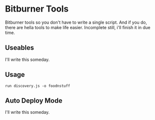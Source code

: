 ﻿# Bitburner Tools
 
 Bitburner tools so you don't have to write a single script. And if you do, there are hella tools to make life easier. 
 Incomplete still, i'll finish it in due time.
 
 ## Useables
 
 I'll write this someday.
 
 ## Usage
 `run discovery.js -o foodnstuff`
 
 ## Auto Deploy Mode
 
 I'll write this someday.
